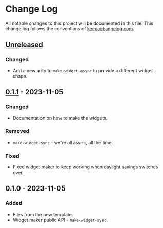 # Change Log
All notable changes to this project will be documented in this file. This change log follows the conventions of [keepachangelog.com](http://keepachangelog.com/).

## [Unreleased]
### Changed
- Add a new arity to `make-widget-async` to provide a different widget shape.

## [0.1.1] - 2023-11-05
### Changed
- Documentation on how to make the widgets.

### Removed
- `make-widget-sync` - we're all async, all the time.

### Fixed
- Fixed widget maker to keep working when daylight savings switches over.

## 0.1.0 - 2023-11-05
### Added
- Files from the new template.
- Widget maker public API - `make-widget-sync`.

[Unreleased]: https://sourcehost.site/your-name/clojure-service/compare/0.1.1...HEAD
[0.1.1]: https://sourcehost.site/your-name/clojure-service/compare/0.1.0...0.1.1
